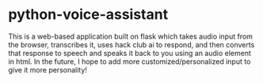 # python-voice-assistant

This is a web-based application built on flask which takes audio input from the browser, transcribes it, uses hack club ai to respond, and then converts that response to speech and speaks it back to you using an audio element in html. In the future, I hope to add more customized/personalized input to give it more personality! 